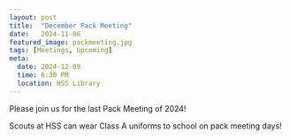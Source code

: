 ```yaml
---
layout: post
title:  "December Pack Meeting"
date:   2024-11-06
featured_image: packmeeting.jpg
tags: [Meetings, Upcoming]
meta:
  date: 2024-12-09
  time: 6:30 PM
  location: HSS Library
---
```


Please join us for the last Pack Meeting of 2024!

Scouts at HSS can wear Class A uniforms to school on pack meeting days!
